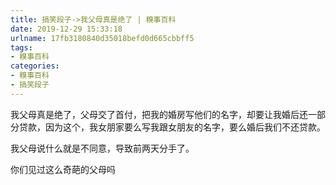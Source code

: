 ```yaml
---
title: 搞笑段子->我父母真是绝了 | 糗事百科
date: 2019-12-29 15:33:18
urlname: 17fb3180840d35018befd0d665cbbff5
tags: 
- 糗事百科
categories:
- 糗事百科
- 搞笑段子
---
```

我父母真是绝了，父母交了首付，把我的婚房写他们的名字，却要让我婚后还一部分贷款，因为这个，我女朋家要么写我跟女朋友的名字，要么婚后我们不还贷款。

我父母说什么就是不同意，导致前两天分手了。

你们见过这么奇葩的父母吗


